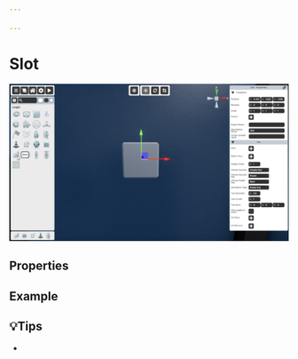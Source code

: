 ```yaml
---

---
```


# Slot

![Slot Selector](./img/Slot-Selector.png)


## Properties

### 


## Example


## 💡Tips
- 
